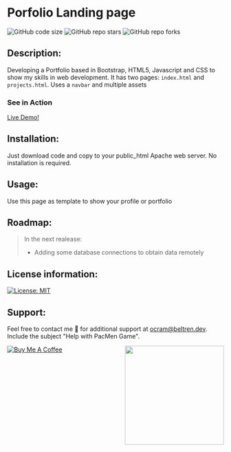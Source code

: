 # Porfolio Landing page
![GitHub code size](https://img.shields.io/github/repo-size/otanerocram/otanerocram.github.io)
![GitHub repo stars](https://img.shields.io/github/stars/otanerocram/otanerocram.github.io)
![GitHub repo forks](https://img.shields.io/github/forks/otanerocram/otanerocram.github.io)

## Description: 
Developing a Portfolio based in Bootstrap, HTML5, Javascript and CSS to show my skills in web development. It has two pages: `index.html` and `projects.html`. Uses a `navbar` and multiple assets

### See in Action
[Live Demo!](https://otanerocram.github.io/)

## Installation: 
Just download code and copy to your public_html Apache web server. No installation is required.

## Usage: 
Use this page as template to show your profile or portfolio

## Roadmap: 
> In the next realease:
> - Adding some database connections to obtain data remotely

## License information: 
[![License: MIT](https://img.shields.io/badge/License-MIT-yellow.svg)](https://opensource.org/licenses/MIT)

## Support: 
Feel free to contact me :call_me_hand: for additional support at ocram@beltren.dev. Include the subject "Help with PacMen Game".

<img align='right' src="https://media.giphy.com/media/M9gbBd9nbDrOTu1Mqx/giphy.gif" width="230">

[![Buy Me A Coffee](https://cdn.buymeacoffee.com/buttons/v2/default-yellow.png)](https://www.buymeacoffee.com/otanerocram)
